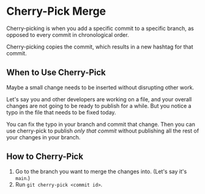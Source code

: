 # Cherry-Pick Merge

Cherry-picking is when you add a specific commit to a specific branch, as opposed to every commit in chronological order.

Cherry-picking copies the commit, which results in a new hashtag for that commit.


## When to Use Cherry-Pick

Maybe a small change needs to be inserted without disrupting other work.

Let's say you and other developers are working on a file, and your overall changes are not going to be ready to publish for a while.  But you notice a typo in the file that needs to be fixed today.

You can fix the typo in your branch and commit that change.  Then you can use cherry-pick to publish *only that commit* without publishing all the rest of your changes in your branch.


## How to Cherry-Pick

1. Go to the branch you want to merge the changes into.  (Let's say it's `main`.)
2. Run `git cherry-pick <commit id>`.